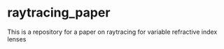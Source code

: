 # raytracing_paper
This is a repository for a paper on raytracing for variable refractive index lenses
